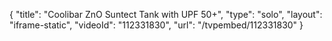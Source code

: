 {
    "title": "Coolibar ZnO Suntect Tank with UPF 50+",
    "type": "solo",
    "layout": "iframe-static",
    "videoId": "112331830",
    "url": "\/tvpembed\/112331830"
}